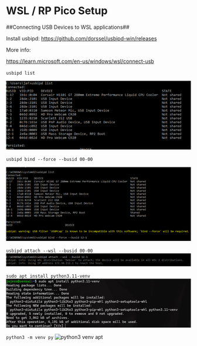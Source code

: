 # WSL / RP Pico Setup


##Connecting USB Devices to WSL applications##

Install usbipd:
https://github.com/dorssel/usbipd-win/releases

More info:

https://learn.microsoft.com/en-us/windows/wsl/connect-usb


`usbipd list`

![usbipd list](img/wsl_pico_setup__usbipd_list.png)


`usbipd bind --force --busid 00-00`

![usbipd bind](img/wsl_pico_setup__usbipd_bind.png)


`usbipd attach --wsl --busid 00-00`
![usbipd attach](img/wsl_pico_setup__usbipd_attach.png)

`sudo apt install python3.11-venv`
![python3 venv apt](img/wsl_pico_setup__usbipd_installvenv.png)

`python3 -m venv py`
![python3 venv apt](wsl_pico_setup__py3venvdir.png)